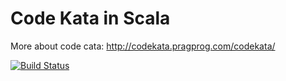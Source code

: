 Code Kata in Scala
==========

More about code cata: http://codekata.pragprog.com/codekata/

[![Build Status](https://travis-ci.org/mkuthan/kata-scala.png)](https://travis-ci.org/mkuthan/kata-scala)


